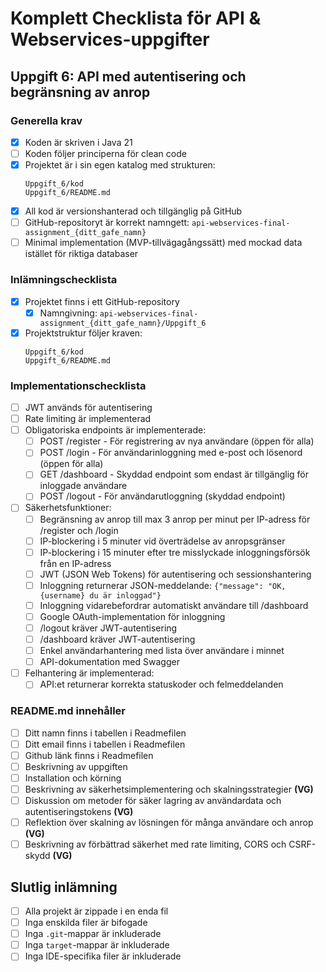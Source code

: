 # Komplett Checklista för API & Webservices-uppgifter

## Uppgift 6: API med autentisering och begränsning av anrop

### Generella krav

- [X] Koden är skriven i Java 21
- [ ] Koden följer principerna för clean code
- [X] Projektet är i sin egen katalog med strukturen:
  ```
  Uppgift_6/kod
  Uppgift_6/README.md
  ```
- [X] All kod är versionshanterad och tillgänglig på GitHub
- [ ] GitHub-repositoryt är korrekt namngett: `api-webservices-final-assignment_{ditt_gafe_namn}`
- [ ] Minimal implementation (MVP-tillvägagångssätt) med mockad data istället för riktiga databaser

### Inlämningschecklista

- [X] Projektet finns i ett GitHub-repository
  - [X] Namngivning: `api-webservices-final-assignment_{ditt_gafe_namn}/Uppgift_6`
- [X] Projektstruktur följer kraven:
  ```
  Uppgift_6/kod
  Uppgift_6/README.md
  ```

### Implementationschecklista

- [ ] JWT används för autentisering
- [ ] Rate limiting är implementerad
- [ ] Obligatoriska endpoints är implementerade:
  - [ ] POST /register - För registrering av nya användare (öppen för alla)
  - [ ] POST /login - För användarinloggning med e-post och lösenord (öppen för alla)
  - [ ] GET /dashboard - Skyddad endpoint som endast är tillgänglig för inloggade användare
  - [ ] POST /logout - För användarutloggning (skyddad endpoint)
- [ ] Säkerhetsfunktioner:
  - [ ] Begränsning av anrop till max 3 anrop per minut per IP-adress för /register och /login
  - [ ] IP-blockering i 5 minuter vid överträdelse av anropsgränser
  - [ ] IP-blockering i 15 minuter efter tre misslyckade inloggningsförsök från en IP-adress
  - [ ] JWT (JSON Web Tokens) för autentisering och sessionshantering
  - [ ] Inloggning returnerar JSON-meddelande: `{"message": "OK, {username} du är inloggad"}`
  - [ ] Inloggning vidarebefordrar automatiskt användare till /dashboard
  - [ ] Google OAuth-implementation för inloggning
  - [ ] /logout kräver JWT-autentisering
  - [ ] /dashboard kräver JWT-autentisering
  - [ ] Enkel användarhantering med lista över användare i minnet
  - [ ] API-dokumentation med Swagger
- [ ] Felhantering är implementerad:
  - [ ] API:et returnerar korrekta statuskoder och felmeddelanden

### README.md innehåller

- [ ] Ditt namn finns i tabellen i Readmefilen
- [ ] Ditt email finns i tabellen i Readmefilen
- [ ] Github länk finns i Readmefilen
- [ ] Beskrivning av uppgiften
- [ ] Installation och körning
- [ ] Beskrivning av säkerhetsimplementering och skalningsstrategier **(VG)**
- [ ] Diskussion om metoder för säker lagring av användardata och autentiseringstokens **(VG)**
- [ ] Reflektion över skalning av lösningen för många användare och anrop **(VG)**
- [ ] Beskrivning av förbättrad säkerhet med rate limiting, CORS och CSRF-skydd **(VG)**

## Slutlig inlämning

- [ ] Alla projekt är zippade i en enda fil
- [ ] Inga enskilda filer är bifogade
- [ ] Inga `.git`-mappar är inkluderade
- [ ] Inga `target`-mappar är inkluderade
- [ ] Inga IDE-specifika filer är inkluderade
